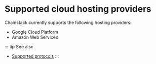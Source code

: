# Supported cloud hosting providers

Chainstack currently supports the following hosting providers:

* Google Cloud Platform
* Amazon Web Services

::: tip See also
* [Supported protocols](/control-panel/supported-protocols)
:::